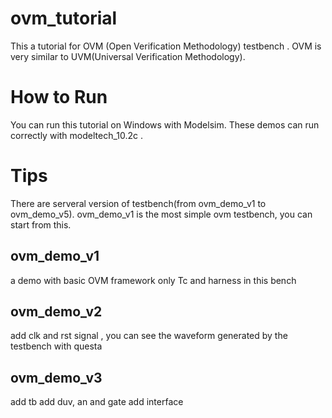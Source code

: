 # ovm_tutorial
This a tutorial for OVM (Open Verification Methodology) testbench .
OVM is very similar to UVM(Universal Verification Methodology).

# How to Run
You can run this tutorial on Windows with Modelsim.
These demos can run correctly with modeltech_10.2c .

# Tips
There are serveral version of testbench(from ovm_demo_v1 to ovm_demo_v5).
ovm_demo_v1 is the most simple ovm testbench, you can start from this.

## ovm_demo_v1
a demo with basic OVM framework
only Tc and harness in this bench

## ovm_demo_v2
add clk and rst signal ,
you can see the waveform generated by the testbench with questa

## ovm_demo_v3
add tb
add duv, an and gate
add interface
